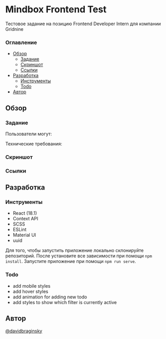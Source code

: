 # Mindbox Frontend Test

Тестовое задание на позицию Frontend Developer Intern для компании Gridnine

### Оглавление

- [Обзор](#обзор)
  - [Задание](#задание)
  - [Скриншот](#скриншот)
  - [Ссылки](#ссылки)
- [Разработка](#разработка)
  - [Инструменты](#инструменты)
  - [Todo](#todo)
- [Автор](#автор)

## Обзор

### Задание

Пользователи могут:

Технические требования:

### Скриншот

<!-- ![Screenshot of app](./src/assets/gridnine_screenshot.png) -->

### Ссылки

<!-- [Live Website](https://davidbraginsky.github.io/gridnine_frontend_test/) -->

## Разработка

### Инструменты

- React (18.1)
- Context API
- SCSS
- ESLint
- Material UI
- uuid

Для того, чтобы запустить приложение локально склонируйте репозиторий. После установите все зависимости при помощи `npm install`. Запустите приложение при помощи `npm run serve`.

### Todo

- add mobile styles
- add hover styles
- add animation for adding new todo
- add styles to show which filter is currently active

## Автор

[@davidbraginsky](https://github.com/davidbraginsky)
